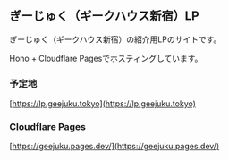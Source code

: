 ## ぎーじゅく（ギークハウス新宿）LP

ぎーじゅく（ギークハウス新宿）の紹介用LPのサイトです。

Hono + Cloudflare Pagesでホスティングしています。

### 予定地
[https://lp.geejuku.tokyo](https://lp.geejuku.tokyo)

### Cloudflare Pages
[https://geejuku.pages.dev/](https://geejuku.pages.dev/)
